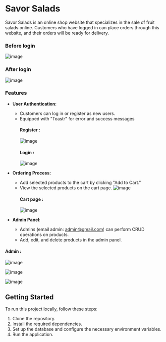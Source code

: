 # Savor Salads

Savor Salads is an online shop website that specializes in the sale of fruit salads online. Customers who have logged in can place orders through this website, and their orders will be ready for delivery.

### Before login
![image](https://github.com/davarezza/Laravel-10-Ecommerce/assets/132239881/593895b2-4bbc-4517-91fc-77fbc8685c37)

### After login
![image](https://github.com/davarezza/Laravel-10-Ecommerce/assets/132239881/6dc015f8-0a94-468d-99fe-0e913197c414)

### Features

- **User Authentication:**
  - Customers can log in or register as new users.
  - Equipped with "Toastr" for error and success messages
    #### Register :
    ![image](https://github.com/davarezza/Laravel-10-Ecommerce/assets/132239881/db411692-639b-4cc4-aa2b-2fec9d057f10)
    #### Login :
    ![image](https://github.com/davarezza/Laravel-10-Ecommerce/assets/132239881/881cd646-b378-4ec8-9122-2295a046cee9)

- **Ordering Process:**
  - Add selected products to the cart by clicking "Add to Cart."
  - View the selected products on the cart page.
    ![image](https://github.com/davarezza/Laravel-10-Ecommerce/assets/132239881/4ee1970f-bf58-458f-a938-b25afcee36b3)
    #### Cart page :
    ![image](https://github.com/davarezza/Laravel-10-Ecommerce/assets/132239881/5bbab274-7b63-41d8-9798-f7902b0d7bdf)

- **Admin Panel:**
  - Admins (email admin: admin@gmail.com) can perform CRUD operations on products.
  - Add, edit, and delete products in the admin panel.

#### Admin :
  ![image](https://github.com/davarezza/Laravel-10-Ecommerce/assets/132239881/48f302bf-5b7b-4c28-9e91-bb7fbdd69c90)

  ![image](https://github.com/davarezza/Laravel-10-Ecommerce/assets/132239881/72b75c6c-23fb-4113-a075-6237c0ed8f74)

  ![image](https://github.com/davarezza/Laravel-10-Ecommerce/assets/132239881/34cd2217-a1f6-4600-91e9-c363d8417ab8)

## Getting Started

To run this project locally, follow these steps:

1. Clone the repository.
2. Install the required dependencies.
3. Set up the database and configure the necessary environment variables.
4. Run the application.
    




    
